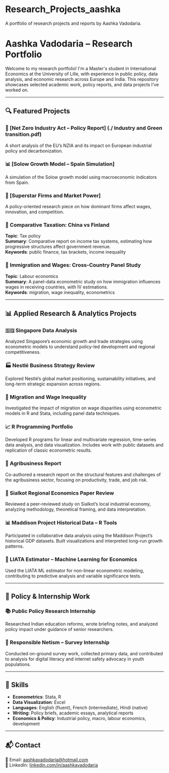 # Research_Projects_aashka
A portfolio of research projects and reports by Aashka Vadodaria.
# Aashka Vadodaria – Research Portfolio

Welcome to my research portfolio! I'm a Master's student in International Economics at the University of Lille, with experience in public policy, data analysis, and economic research across Europe and India. This repository showcases selected academic work, policy reports, and data projects I've worked on.

---

## 🔍 Featured Projects

### 📄 [Net Zero Industry Act – Policy Report] (./ Industry and Green transition.pdf)
A short analysis of the EU’s NZIA and its impact on European industrial policy and decarbonization.

### 📊 [Solow Growth Model – Spain Simulation]
A simulation of the Solow growth model using macroeconomic indicators from Spain.

### 📘 [Superstar Firms and Market Power]
A policy-oriented research piece on how dominant firms affect wages, innovation, and competition.

### 🧾 Comparative Taxation: China vs Finland  
**Topic**: Tax policy  
**Summary**: Comparative report on income tax systems, estimating how progressive structures affect government revenue.  
**Keywords**: public finance, tax brackets, income inequality

### 👷 Immigration and Wages: Cross-Country Panel Study  
**Topic**: Labour economics  
**Summary**: A panel-data econometric study on how immigration influences wages in receiving countries, with IV estimations.  
**Keywords**: migration, wage inequality, econometrics

---

## 📊 Applied Research & Analytics Projects

### 🇸🇬 Singapore Data Analysis  
Analyzed Singapore’s economic growth and trade strategies using econometric models to understand policy-led development and regional competitiveness.

### 🏭 Nestlé Business Strategy Review  
Explored Nestlé’s global market positioning, sustainability initiatives, and long-term strategic expansion across regions.

### 🧮 Migration and Wage Inequality  
Investigated the impact of migration on wage disparities using econometric models in R and Stata, including panel data techniques.

### 📈 R Programming Portfolio  
Developed R programs for linear and multivariate regression, time-series data analysis, and data visualization. Includes work with public datasets and replication of classic econometric results.

### 🌾 Agribusiness Report  
Co-authored a research report on the structural features and challenges of the agribusiness sector, focusing on productivity, trade, and job risk.

### 📄 Sialkot Regional Economics Paper Review  
Reviewed a peer-reviewed study on Sialkot’s local industrial economy, analyzing methodology, theoretical framing, and data interpretation.

### 📊 Maddison Project Historical Data – R Tools  
Participated in collaborative data analysis using the Maddison Project’s historical GDP datasets. Built visualizations and interpreted long-run growth patterns.

### 🤖 LIATA Estimator – Machine Learning for Economics  
Used the LIATA ML estimator for non-linear econometric modeling, contributing to predictive analysis and variable significance tests.

---

## 🧾 Policy & Internship Work

### 📚 Public Policy Research Internship  
Researched Indian education reforms, wrote briefing notes, and analyzed policy impact under guidance of senior researchers.

### 📱 Responsible Netism – Survey Internship  
Conducted on-ground survey work, collected primary data, and contributed to analysis for digital literacy and internet safety advocacy in youth populations.

---

## 🧰 Skills

- **Econometrics**: Stata, R  
- **Data Visualization**: Excel  
- **Languages**: English (fluent), French (intermediate), Hindi (native)  
- **Writing**: Policy briefs, academic essays, analytical reports  
- **Economics & Policy**: Industrial policy, macro, labour economics, development

---

## 📬 Contact

📧 Email: aashkavadodaria@hotmail.com  
🔗 LinkedIn: [linkedin.com/in/aashkavadodaria](https://linkedin.com/in/aashkavadodaria)
